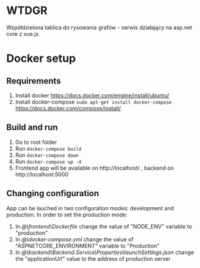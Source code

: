 # WTDGR
Współdzielona tablica do rysowania grafów - serwis działający na asp.net core z vue.js

# Docker setup
## Requirements
1. Install docker https://docs.docker.com/engine/install/ubuntu/
2. Install docker-compose `sudo apt-get install docker-compose` https://docs.docker.com/compose/install/

## Build and run
1. Go to root folder
2. Run `docker-compose build`
3. Run `docker-compose down`
4. Run `docker-compose up -d`
5. Frontend app will be available on http://localhost/ , backend on  http://localhost:5000

## Changing configuration
App can be lauched in two configuration modes: development and production. In order to set the production mode:
1. In <i>@\frontend\Dockerfile</i> change the value of "NODE_ENV" variable to "production"
2. In <i>@\docker-compose.yml</i> change the value of "ASPNETCORE_ENVIRONMENT" variable to "Production"
3. In <i>@\backend\Backend.Service\Properties\launchSettings.json</i> change the "applicationUrl" value to the address of production server
